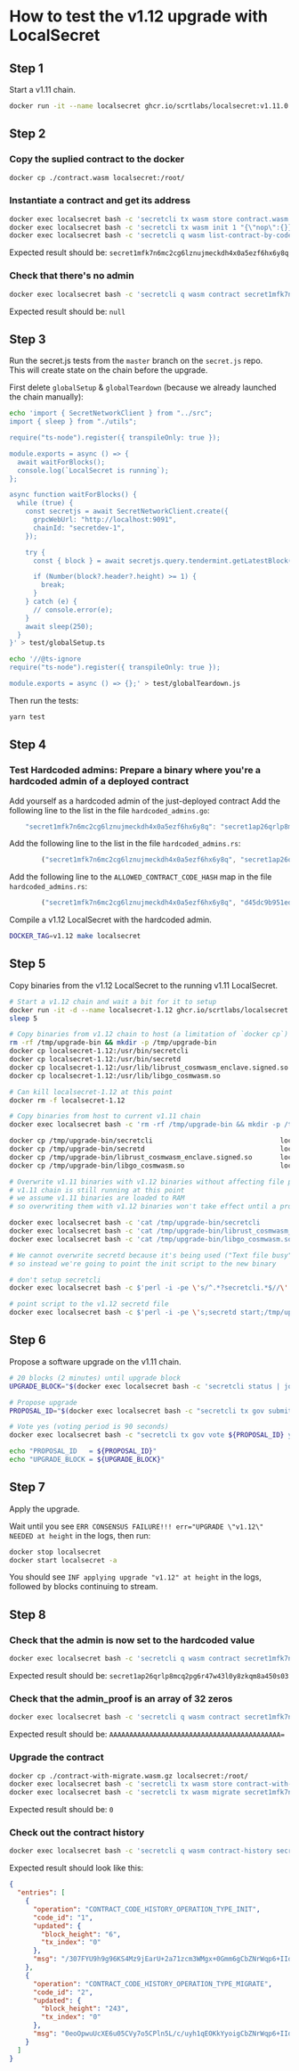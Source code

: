 # How to test the v1.12 upgrade with LocalSecret

## Step 1

Start a v1.11 chain.

```bash
docker run -it --name localsecret ghcr.io/scrtlabs/localsecret:v1.11.0
```

## Step 2

### Copy the suplied contract to the docker

```bash
docker cp ./contract.wasm localsecret:/root/
```

### Instantiate a contract and get its address

```bash
docker exec localsecret bash -c 'secretcli tx wasm store contract.wasm --from a --gas 5000000 -y -b block'
docker exec localsecret bash -c 'secretcli tx wasm init 1 "{\"nop\":{}}" --from a --label "xyz" -y -b block'
docker exec localsecret bash -c 'secretcli q wasm list-contract-by-code 1 | jq -r ".[0].contract_address"'
```

Expected result should be: `secret1mfk7n6mc2cg6lznujmeckdh4x0a5ezf6hx6y8q`

### Check that there's no admin

```bash
docker exec localsecret bash -c 'secretcli q wasm contract secret1mfk7n6mc2cg6lznujmeckdh4x0a5ezf6hx6y8q | jq -r .admin'
```

Expected result should be: `null`

## Step 3

Run the secret.js tests from the `master` branch on the `secret.js` repo.  
This will create state on the chain before the upgrade.

First delete `globalSetup` & `globalTeardown` (because we already launched the chain manually):

```bash
echo 'import { SecretNetworkClient } from "../src";
import { sleep } from "./utils";

require("ts-node").register({ transpileOnly: true });

module.exports = async () => {
  await waitForBlocks();
  console.log(`LocalSecret is running`);
};

async function waitForBlocks() {
  while (true) {
    const secretjs = await SecretNetworkClient.create({
      grpcWebUrl: "http://localhost:9091",
      chainId: "secretdev-1",
    });

    try {
      const { block } = await secretjs.query.tendermint.getLatestBlock({});

      if (Number(block?.header?.height) >= 1) {
        break;
      }
    } catch (e) {
      // console.error(e);
    }
    await sleep(250);
  }
}' > test/globalSetup.ts
```

```bash
echo '//@ts-ignore
require("ts-node").register({ transpileOnly: true });

module.exports = async () => {};' > test/globalTeardown.js
```

Then run the tests:

```bash
yarn test
```

## Step 4
### Test Hardcoded admins: Prepare a binary where you're a hardcoded admin of a deployed contract
Add yourself as a hardcoded admin of the just-deployed contract
Add the following line to the list in the file `hardcoded_admins.go`:
```go
	"secret1mfk7n6mc2cg6lznujmeckdh4x0a5ezf6hx6y8q": "secret1ap26qrlp8mcq2pg6r47w43l0y8zkqm8a450s03",
```

Add the following line to the list in the file `hardcoded_admins.rs`:
```rust
        ("secret1mfk7n6mc2cg6lznujmeckdh4x0a5ezf6hx6y8q", "secret1ap26qrlp8mcq2pg6r47w43l0y8zkqm8a450s03"),
```

Add the following line to the `ALLOWED_CONTRACT_CODE_HASH` map in the file `hardcoded_admins.rs`:
```rust
        ("secret1mfk7n6mc2cg6lznujmeckdh4x0a5ezf6hx6y8q", "d45dc9b951ed5e9416bd52ccf28a629a52af0470a1a129afee7e53924416f555"),
```

Compile a v1.12 LocalSecret with the hardcoded admin.
```bash
DOCKER_TAG=v1.12 make localsecret
```

## Step 5
Copy binaries from the v1.12 LocalSecret to the running v1.11 LocalSecret.

```bash
# Start a v1.12 chain and wait a bit for it to setup
docker run -it -d --name localsecret-1.12 ghcr.io/scrtlabs/localsecret:v0.0.0
sleep 5

# Copy binaries from v1.12 chain to host (a limitation of `docker cp`)
rm -rf /tmp/upgrade-bin && mkdir -p /tmp/upgrade-bin
docker cp localsecret-1.12:/usr/bin/secretcli                              /tmp/upgrade-bin
docker cp localsecret-1.12:/usr/bin/secretd                                /tmp/upgrade-bin
docker cp localsecret-1.12:/usr/lib/librust_cosmwasm_enclave.signed.so     /tmp/upgrade-bin
docker cp localsecret-1.12:/usr/lib/libgo_cosmwasm.so                      /tmp/upgrade-bin

# Can kill localsecret-1.12 at this point
docker rm -f localsecret-1.12

# Copy binaries from host to current v1.11 chain
docker exec localsecret bash -c 'rm -rf /tmp/upgrade-bin && mkdir -p /tmp/upgrade-bin'

docker cp /tmp/upgrade-bin/secretcli                                localsecret:/tmp/upgrade-bin
docker cp /tmp/upgrade-bin/secretd                                  localsecret:/tmp/upgrade-bin
docker cp /tmp/upgrade-bin/librust_cosmwasm_enclave.signed.so       localsecret:/tmp/upgrade-bin
docker cp /tmp/upgrade-bin/libgo_cosmwasm.so                        localsecret:/tmp/upgrade-bin

# Overwrite v1.11 binaries with v1.12 binaries without affecting file permissions
# v1.11 chain is still running at this point
# we assume v1.11 binaries are loaded to RAM
# so overwriting them with v1.12 binaries won't take effect until a process restart

docker exec localsecret bash -c 'cat /tmp/upgrade-bin/secretcli                             > /usr/bin/secretcli'
docker exec localsecret bash -c 'cat /tmp/upgrade-bin/librust_cosmwasm_enclave.signed.so    > /usr/lib/librust_cosmwasm_enclave.signed.so'
docker exec localsecret bash -c 'cat /tmp/upgrade-bin/libgo_cosmwasm.so                     > /usr/lib/libgo_cosmwasm.so'

# We cannot overwrite secretd because it's being used ("Text file busy")
# so instead we're going to point the init script to the new binary

# don't setup secretcli
docker exec localsecret bash -c $'perl -i -pe \'s/^.*?secretcli.*$//\' bootstrap_init.sh'

# point script to the v1.12 secretd file
docker exec localsecret bash -c $'perl -i -pe \'s;secretd start;/tmp/upgrade-bin/secretd start;\' bootstrap_init.sh'
```

## Step 6

Propose a software upgrade on the v1.11 chain.

```bash
# 20 blocks (2 minutes) until upgrade block
UPGRADE_BLOCK="$(docker exec localsecret bash -c 'secretcli status | jq "(.SyncInfo.latest_block_height | tonumber) + 20"')"

# Propose upgrade
PROPOSAL_ID="$(docker exec localsecret bash -c "secretcli tx gov submit-proposal software-upgrade v1.12 --upgrade-height $UPGRADE_BLOCK --title blabla --description yolo --deposit 100000000uscrt --from a -y -b block | jq '.logs[0].events[] | select(.type == \"submit_proposal\") | .attributes[] | select(.key == \"proposal_id\") | .value | tonumber'")"

# Vote yes (voting period is 90 seconds)
docker exec localsecret bash -c "secretcli tx gov vote ${PROPOSAL_ID} yes --from a -y -b block"

echo "PROPOSAL_ID   = ${PROPOSAL_ID}"
echo "UPGRADE_BLOCK = ${UPGRADE_BLOCK}"
```

## Step 7

Apply the upgrade.

Wait until you see `ERR CONSENSUS FAILURE!!! err="UPGRADE \"v1.12\" NEEDED at height` in the logs, then run:

```bash
docker stop localsecret
docker start localsecret -a
```

You should see `INF applying upgrade "v1.12" at height` in the logs, followed by blocks continuing to stream.

## Step 8

### Check that the admin is now set to the hardcoded value

```bash
docker exec localsecret bash -c 'secretcli q wasm contract secret1mfk7n6mc2cg6lznujmeckdh4x0a5ezf6hx6y8q | jq -r .admin'
```

Expected result should be: `secret1ap26qrlp8mcq2pg6r47w43l0y8zkqm8a450s03`

### Check that the admin_proof is an array of 32 zeros

```bash
docker exec localsecret bash -c 'secretcli q wasm contract secret1mfk7n6mc2cg6lznujmeckdh4x0a5ezf6hx6y8q | jq -r .admin_proof'
```

Expected result should be: `AAAAAAAAAAAAAAAAAAAAAAAAAAAAAAAAAAAAAAAAAAA=`

### Upgrade the contract

```bash
docker cp ./contract-with-migrate.wasm.gz localsecret:/root/
docker exec localsecret bash -c 'secretcli tx wasm store contract-with-migrate.wasm.gz --from a --gas 5000000 -y -b block'
docker exec localsecret bash -c 'secretcli tx wasm migrate secret1mfk7n6mc2cg6lznujmeckdh4x0a5ezf6hx6y8q 2 "{\"nop\":{}}" --from a -y -b block' | jq -r . code
```

Expected result should be: `0`

### Check out the contract history

```bash
docker exec localsecret bash -c 'secretcli q wasm contract-history secret1mfk7n6mc2cg6lznujmeckdh4x0a5ezf6hx6y8q' | jq
```

Expected result should look like this:

```json
{
  "entries": [
    {
      "operation": "CONTRACT_CODE_HISTORY_OPERATION_TYPE_INIT",
      "code_id": "1",
      "updated": {
        "block_height": "6",
        "tx_index": "0"
      },
      "msg": "/307FYU9h9g96KS4Mz9jEarU+2a71zcm3WMgx+0Gmm6gCbZNrWqp6+IIdiaiZzzhNkC9C7jFAMewHrtCcYfCY5XlqRJku7TPYYlr5K2rHctP7QLXMk1VMeh5zXR9S2rrX5DJxIb1uTElFHhqBnfPQl004eHxmvFblWmtGJVIpoRzjqU7yokrCYEJK6d1i876QHhilFRPAIW/3A=="
    },
    {
      "operation": "CONTRACT_CODE_HISTORY_OPERATION_TYPE_MIGRATE",
      "code_id": "2",
      "updated": {
        "block_height": "243",
        "tx_index": "0"
      },
      "msg": "0eoOpwuUcXE6u05CVy7o5CPln5L/c/uyh1qEOKkYyoigCbZNrWqp6+IIdiaiZzzhNkC9C7jFAMewHrtCcYfCY+PsNVSw+7DTG9zXdU2ZINEW+EN4IjDXPqnZF5shanRnFJ6oRLt7K6Jel8nB36/fyAdkZfeQK+6PT6eOT40Gp6HRYi7jh85Yh0CJVUL2kO6fVBP1dpg6QAJAtw=="
    }
  ]
}
```

